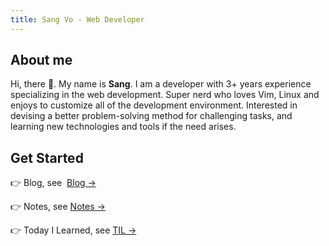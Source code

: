 ```yaml
---
title: Sang Vo - Web Developer
---
```


## About me
Hi, there 👋. My name is **Sang**. I am a developer with 3+ years experience specializing in the web development. Super nerd who loves Vim, Linux and enjoys to customize all of the development environment. Interested in devising a better problem-solving method for challenging tasks, and learning new technologies and tools if the need arises.

## Get Started

👉 Blog, see  [Blog →](https://blog.sangv2.com)

👉 Notes, see [Notes →](notes)

👉 Today I Learned, see [TIL →](tils)
